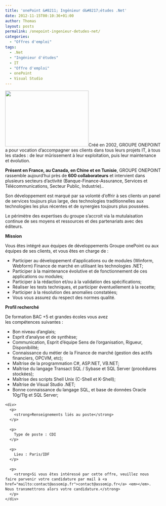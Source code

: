 ```yaml
---
title: 'onePoint &#8211; Ingénieur d&#8217;études .Net'
date: 2012-11-15T00:10:36+01:00
author: Thomas
layout: posts
permalink: /onepoint-ingenieur-detudes-net/
categories:
  - "Offres d'emploi"
tags:
  - .Net
  - "Ingénieur d'études"
  - IT
  - "Offre d'emploi"
  - onePoint
  - Visual Studio
---
```

[<img class="alignleft  wp-image-1336" title="groupe_onepoint" src="/assets/uploads/2012/11/groupe_onepoint-300x200.jpg" alt="" width="270" height="180" srcset="/assets/uploads/2012/11/groupe_onepoint-300x200.jpg 300w, /assets/uploads/2012/11/groupe_onepoint.jpg 420w" sizes="(max-width: 270px) 100vw, 270px" />](/assets/uploads/2012/11/groupe_onepoint.jpg)Créé en 2002, GROUPE ONEPOINT a pour vocation d’accompagner ses clients dans tous leurs projets IT, à tous les stades : de leur mûrissement à leur exploitation, puis leur maintenance et évolution.

**Présent en France, au Canada, en Chine et en Tunisie**, GROUPE ONEPOINT rassemble aujourd’hui près de **600 collaborateurs** et intervient dans plusieurs secteurs d’activité (Banque-Finance-Assurance, Services et Télécommunications, Secteur Public, Industrie)..

Son développement est marqué par sa volonté d’offrir à ses clients un panel de services toujours plus large, des technologies traditionnelles aux technologies les plus récentes et de synergies toujours plus poussées.

Le périmètre des expertises du groupe s&#8217;accroit via la mutulaisation continue de ses moyens et ressources et des partenariats avec des éditeurs.

**Mission**

<div>
  <p>
    Vous êtes intégré aux équipes de développements Groupe onePoint ou aux équipes de ses clients, et vous êtes en charge de :
  </p>
  
  <ul>
    <li>
      Participer au développement d’applications ou de modules (Winform, Webform) Finance de marché en utilisant les technologies .NET;
    </li>
    <li>
      Participer à la maintenance évolutive et de fonctionnement de ces applications ou modules;
    </li>
    <li>
      Participer à la rédaction et/ou à la validation des spécifications;
    </li>
    <li>
      Réaliser les tests techniques, et participer éventuellement à la recette;
    </li>
    <li>
      Participer à la résolution des anomalies constatées;
    </li>
    <li>
      Vous vous assurez du respect des normes qualité.
    </li>
  </ul>
  
  <p>
    <strong>Profil recherché</strong>
  </p>
  
  <p>
    De formation BAC +5 et grandes écoles vous avez les compétences suivantes :
  </p>
  
  <div>
    <div>
      <ul>
        <li>
          Bon niveau d’anglais;
        </li>
        <li>
          Esprit d&#8217;analyse et de synthèse;
        </li>
        <li>
          Communication, Esprit d&#8217;équipe Sens de l&#8217;organisation, Rigueur, Disponibilité;
        </li>
        <li>
          Connaissance du métier de la Finance de marché (gestion des actifs financiers, OPCVM, etc);
        </li>
        <li>
          Maîtrise de la programmation C#, ASP.NET, VB.NET;
        </li>
        <li>
          Maîtrise du langage Transact SQL / Sybase et SQL Server (procédures stockées);
        </li>
        <li>
          Maîtrise des scripts Shell Unix (C-Shell et K-Shell);
        </li>
        <li>
          Maîtrise de Visual Studio .NET;
        </li>
        <li>
          Bonne connaissance du langage SQL, et base de données Oracle 10g/11g et SQL Server;
        </li>
      </ul>
    </div>
    
    <div>
      <p>
        <strong>Renseignements liés au poste</strong>
      </p>
      
      <p>
        Type de poste : CDI
      </p>
      
      <p>
        Lieu : Paris/IDF
      </p>
      
      <p>
        <strong>Si vous êtes intéressé par cette offre, veuillez nous faire parvenir votre candidature par mail à <a href="mailto:contact@assomip.fr">contact@assomip.fr</a> <em></em>. Nous transmettrons alors votre candidature.</strong>
      </p>
    </div>
  </div>
</div>

